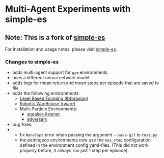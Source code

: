 # Multi-Agent Experiments with simple-es

## Note: This is a fork of [simple-es](https://github.com/jinPrelude/simple-es)

For installation and usage notes, please visit [simple-es](https://github.com/jinPrelude/simple-es).

### Changes to simple-es

- adds multi-agent support for `gym` environments
- uses a different neural network model
- adds logs for mean return and mean steps per episode that are saved to file
- adds the following environments:
  - [Level Based Foraging (lbforaging)](https://github.com/semitable/lb-foraging)
  - [Robotic Warehouse (rware)](https://github.com/semitable/robotic-warehouse)
  - Multi-Particle Environments:
    - [speaker-listener](https://pettingzoo.farama.org/environments/mpe/simple_speaker_listener/)
    - [adversary](https://pettingzoo.farama.org/environments/mpe/simple_adversary/#simple-adversary)
- bug fixes:
- - fix `NoneType` error when passing the argument `--save-gif` to `test.py`
  - the pettingzoo environments now use the `max_step` configuration defined in the environment config yaml-files. (This did not work properly before, it always run just 1 step per episode)
